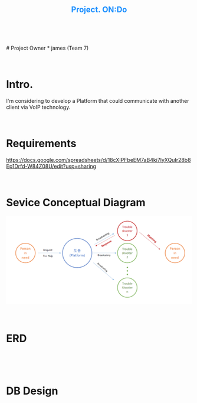 <center><H2><font color="1e90ff">Project. ON:Do</font></H2></center><br><br><br>

<P>
# Project Owner
* james (Team 7)
<br><br><br>

# Intro. 
I'm considering to develop a Platform that could communicate with another client via VoIP technology.
<br><br><br>

# Requirements
https://docs.google.com/spreadsheets/d/18cXIPFbeEM7aB4ki7lyXQuIr28b8Ep1Drfd-W84Z08U/edit?usp=sharing
<br><br><br>

# Sevice Conceptual Diagram 
<img src="/img/service_conceptual_diagram.png"></img> 
<br><br><br>


# ERD

<br><br><br>

# DB Design 

<br><br><br>


